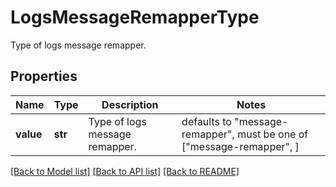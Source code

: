 # LogsMessageRemapperType

Type of logs message remapper.

## Properties

| Name      | Type    | Description                    | Notes                                                                 |
| --------- | ------- | ------------------------------ | --------------------------------------------------------------------- |
| **value** | **str** | Type of logs message remapper. | defaults to "message-remapper", must be one of ["message-remapper", ] |

[[Back to Model list]](README.md#documentation-for-models) [[Back to API list]](README.md#documentation-for-api-endpoints) [[Back to README]](README.md)

